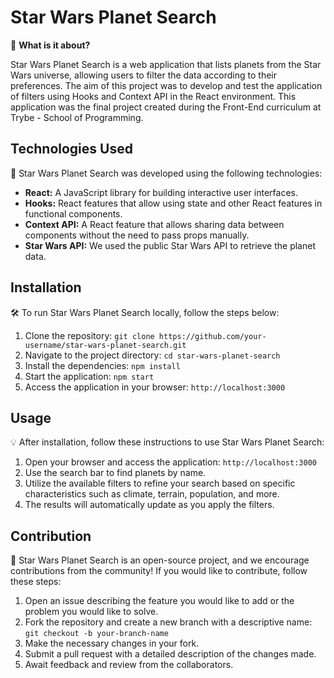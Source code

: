 # Star Wars Planet Search

🌌 **What is it about?**

Star Wars Planet Search is a web application that lists planets from the Star Wars universe, allowing users to filter the data according to their preferences. The aim of this project was to develop and test the application of filters using Hooks and Context API in the React environment. This application was the final project created during the Front-End curriculum at Trybe - School of Programming.

## Technologies Used

🚀 Star Wars Planet Search was developed using the following technologies:

- **React:** A JavaScript library for building interactive user interfaces.
- **Hooks:** React features that allow using state and other React features in functional components.
- **Context API:** A React feature that allows sharing data between components without the need to pass props manually.
- **Star Wars API:** We used the public Star Wars API to retrieve the planet data.

## Installation

🛠️ To run Star Wars Planet Search locally, follow the steps below:

1. Clone the repository: `git clone https://github.com/your-username/star-wars-planet-search.git`
2. Navigate to the project directory: `cd star-wars-planet-search`
3. Install the dependencies: `npm install`
4. Start the application: `npm start`
5. Access the application in your browser: `http://localhost:3000`

## Usage

💡 After installation, follow these instructions to use Star Wars Planet Search:

1. Open your browser and access the application: `http://localhost:3000`
2. Use the search bar to find planets by name.
3. Utilize the available filters to refine your search based on specific characteristics such as climate, terrain, population, and more.
4. The results will automatically update as you apply the filters.

## Contribution

🤝 Star Wars Planet Search is an open-source project, and we encourage contributions from the community! If you would like to contribute, follow these steps:

1. Open an issue describing the feature you would like to add or the problem you would like to solve.
2. Fork the repository and create a new branch with a descriptive name: `git checkout -b your-branch-name`
3. Make the necessary changes in your fork.
4. Submit a pull request with a detailed description of the changes made.
5. Await feedback and review from the collaborators.
